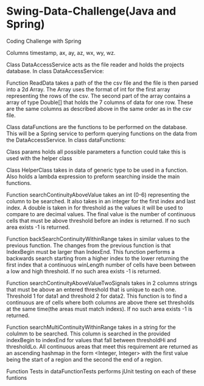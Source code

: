 # Swing-Data-Challenge(Java and Spring)
Coding Challenge with Spring 

Columns timestamp, ax, ay, az, wx, wy, wz. 

Class DataAccessService acts as the file reader and holds the projects database. 
In class DataAccessService:

Function ReadData takes a path of the the csv file and the file is then parsed into a 2d Array. The Array uses the format of  int for the first array representing the rows of the csv. The second part of the array contains a  array of type Double[] that holds the 7 columns of data for one row. These are the same columns as described above in the  same order as in the csv file.

Class dataFunctions are the functions to be performed on the database. This will be a  Spring service to perform querying functions on the data from the DataAccessService.
In class dataFunctions: 

Class params holds all possible parameters  a function could take this is used with the helper class 

Class HelperClass takes in data of generic type to be used in a function. Also holds a lambda expression to preform searching inside the main functions. 

Function searchContinuityAboveValue takes an int (0-6) representing  the column to be searched. It also takes in an integer for the first index and last index. A double is taken in for threshold as the values it will be used to compare to are decimal values. The final value is the number of continuous cells that must  be above threshold before an index is returned. If no such area exists -1 is returned.

Function backSearchContinuityWithinRange takes in similar values to the previous function. The changes from the previous function is that IndexBegin must be larger than IndexEnd. This function performs a backwards search starting from a higher index to the lower returning the first index that a continuous  winLength number of cells have been between a low and high threshold. If no such area exists -1 is returned.

Function searchContinuityAboveValueTwoSignals takes in 2 columns strings that  must be above an entered threshold that is unique to each one. Threshold 1 for data1 and threshold 2 for data2. This function is to find a continuous are of cells  where both columns are above there set thresholds at the same time(the areas must match indexs). If no such area exists -1 is returned. 

Function searchMultiContinuityWithinRange takes in a string for the colulmm to be searched. This column is searched in the provided indexBegin to indexEnd for values that fall between thresholdHi and thresholdLo. All continuous areas that meet this requirement are returned as an ascending  hashmap in the form <Integer, Integer> with the first value being the start of a region and the second the end of a region. 

Function Tests in dataFunctionTests performs jUnit testing on each of these funtions 
